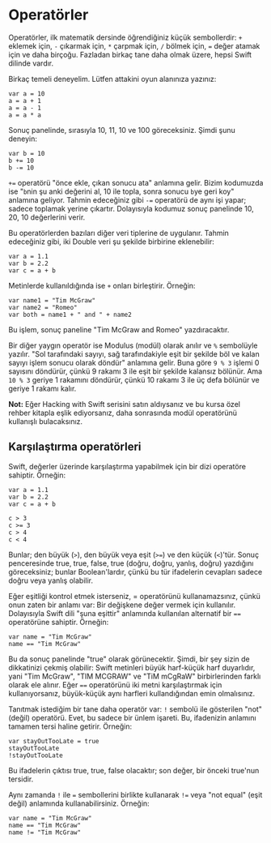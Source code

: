 # Operatörler

Operatörler, ilk matematik dersinde öğrendiğiniz küçük sembollerdir: `+` eklemek için, `-` çıkarmak için, `*` çarpmak için, `/` bölmek için, `=` değer atamak için ve daha birçoğu. Fazladan birkaç tane daha olmak üzere, hepsi Swift dilinde vardır.

Birkaç temeli deneyelim. Lütfen attakini oyun alanınıza yazınız:

    var a = 10
    a = a + 1
    a = a - 1
    a = a * a

Sonuç panelinde, sırasıyla 10, 11, 10 ve 100 göreceksiniz. Şimdi şunu deneyin:

    var b = 10
    b += 10
    b -= 10

`+=` operatörü "önce ekle, çıkan sonucu ata" anlamına gelir. Bizim kodumuzda ise "`b`nin şu anki değerini al, 10 ile topla, sonra sonucu `b`ye geri koy" anlamına geliyor. Tahmin edeceğiniz gibi `-=` operatörü de aynı işi yapar; sadece toplamak yerine çıkartır. Dolayısıyla kodumuz sonuç panelinde 10, 20, 10 değerlerini verir.

Bu operatörlerden bazıları diğer veri tiplerine de uygulanır. Tahmin edeceğiniz gibi, iki Double veri şu şekilde birbirine eklenebilir:

    var a = 1.1
    var b = 2.2
    var c = a + b

Metinlerde kullanıldığında ise `+` onları birleştirir. Örneğin:

    var name1 = "Tim McGraw"
    var name2 = "Romeo"
    var both = name1 + " and " + name2

Bu işlem, sonuç paneline "Tim McGraw and Romeo" yazdıracaktır.

Bir diğer yaygın operatör ise Modulus (modül) olarak anılır ve `%` sembolüyle yazılır. "Sol tarafındaki sayıyı, sağ tarafındakiyle eşit bir şekilde böl ve kalan sayıyı işlem sonucu olarak döndür" anlamına gelir. Buna göre `9 % 3` işlemi 0 sayısını döndürür, çünkü 9 rakamı 3 ile eşit bir şekilde kalansız bölünür. Ama `10 % 3` geriye 1 rakamını döndürür, çünkü 10 rakamı 3 ile üç defa bölünür ve geriye 1 rakamı kalır.

**Not:** Eğer Hacking with Swift serisini satın aldıysanız ve bu kursa özel rehber kitapla eşlik ediyorsanız, daha sonrasında modül operatörünü kullanışlı bulacaksınız.


## Karşılaştırma operatörleri

Swift, değerler üzerinde karşılaştırma yapabilmek için bir dizi operatöre sahiptir. Örneğin:

    var a = 1.1
    var b = 2.2
    var c = a + b

    c > 3
    c >= 3
    c > 4
    c < 4

Bunlar; den büyük (`>`), den büyük veya eşit (`>=`) ve den küçük (`<`)'tür. Sonuç penceresinde true, true, false, true (doğru, doğru, yanlış, doğru) yazdığını göreceksiniz; bunlar Boolean'lardır, çünkü bu tür ifadelerin cevapları sadece doğru veya yanlış olabilir.

Eğer eşitliği kontrol etmek isterseniz, = operatörünü kullanamazsınız, çünkü onun zaten bir anlamı var: Bir değişkene değer vermek için kullanılır. Dolayısıyla Swift dili "şuna eşittir" anlamında kullanılan alternatif bir `==` operatörüne sahiptir. Örneğin:

    var name = "Tim McGraw"
    name == "Tim McGraw"

Bu da sonuç panelinde "true" olarak görünecektir. Şimdi, bir şey sizin de dikkatinizi çekmiş olabilir: Swift metinleri büyük harf-küçük harf duyarlıdır, yani "Tim McGraw", "TIM MCGRAW" ve "TiM mCgRaW" birbirlerinden farklı olarak ele alınır. Eğer `==` operatörünü iki metni karşılaştırmak için kullanıyorsanız, büyük-küçük aynı harfleri kullandığından emin olmalısınız.

Tanıtmak istediğim bir tane daha operatör var:  `!` sembolü ile gösterilen "not" (değil) operatörü. Evet, bu sadece bir ünlem işareti. Bu, ifadenizin anlamını tamamen tersi haline getirir. Örneğin:

    var stayOutTooLate = true
    stayOutTooLate
    !stayOutTooLate

Bu ifadelerin çıktısı true, true, false olacaktır; son değer, bir önceki true'nun tersidir.

Aynı zamanda `!` ile  `=` sembollerini birlikte kullanarak `!=` veya "not equal" (eşit değil) anlamında kullanabilirsiniz. Örneğin:

    var name = "Tim McGraw"
    name == "Tim McGraw"
    name != "Tim McGraw"
